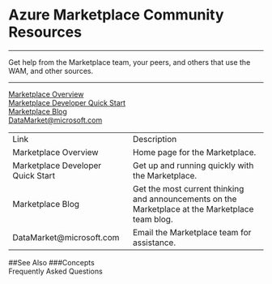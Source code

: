<properties 
   pageTitle="Azure Marketplace Community Resources" 
   description="Azure Marketplace Community Resources" 
   services="cloud-services" 
   documentationCenter="" 
   authors="kevinscharpenberg" 
   manager="manager-alias" 
   editor=""/>

<tags
   ms.service="marketplace"
   ms.devlang="na"
   ms.topic="article"
   ms.tgt_pltfrm="na"
   ms.workload="data-services" 
   ms.date="02/13/2015"
   ms.author="kevsch"/>
#  Azure Marketplace Community Resources

 -----------
Get help from the Marketplace team, your peers, and others that use the WAM, and other sources.
 
 -----------

[Marketplace Overview](http://go.microsoft.com/fwlink/?linkid=202615) <br>
[Marketplace Developer Quick Start](http://go.microsoft.com/fwlink/?linkid=202616)<br>
[Marketplace Blog](http://go.microsoft.com/fwlink/?linkid=199633)<br>
[DataMarket@microsoft.com](mailto:datamarket@microsoft.com)


<table>

<td>Link </td><td>Description </td>
</tr>
  <tr>
<td>Marketplace Overview
</td><td>Home page for the Marketplace.
</td>
</tr>
 <tr>
<td>Marketplace Developer Quick Start

</td><td>Get up and running quickly with the Marketplace.

</td>
</tr><tr>
<td>Marketplace Blog

</td><td>Get the most current thinking and announcements on the Marketplace at the Marketplace team blog.
 
</td>
</tr><tr>
<td>DataMarket@microsoft.com

</td><td>Email the Marketplace team for assistance.

</td>
</tr>

</table>



##See Also
###Concepts <br>
Frequently Asked Questions